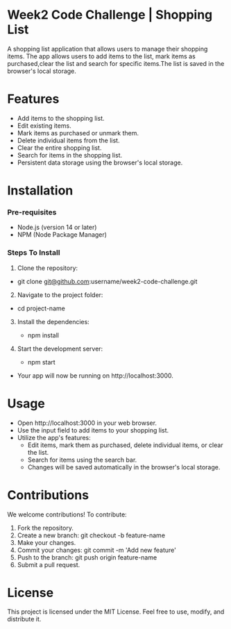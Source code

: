 # Week2 Code Challenge | Shopping List
A shopping list application that allows users to manage their shopping items. The app allows users to add items to the list, mark items as purchased,clear the list and search for specific items.The list is saved in the browser's local storage.
# Features
- Add items to the shopping list.
- Edit existing items.
- Mark items as purchased or unmark them.
- Delete individual items from the list.
- Clear the entire shopping list.
- Search for items in the shopping list.
- Persistent data storage using the browser's local storage.
# Installation
### Pre-requisites
- Node.js (version 14 or later)
- NPM (Node Package Manager)
### Steps To Install
1.	Clone the repository:
   - git clone git@github.com:username/week2-code-challenge.git

2.	Navigate to the project folder:
   - cd project-name

3.	Install the dependencies:
     - npm install

4.	Start the development server:

    - npm start



- Your app will now be running on http://localhost:3000.

# Usage
* Open http://localhost:3000 in your web browser.
* Use the input field to add items to your shopping list.
* Utilize the app's features:
  - Edit items, mark them as purchased, delete individual items, or clear the list.
  - Search for items using the search bar.
  - Changes will be saved automatically in the browser's local storage.

# Contributions
We welcome contributions! To contribute:
 1. Fork the repository.
 2.	Create a new branch: git checkout -b feature-name
 3.	Make your changes.
 4.	Commit your changes: git commit -m 'Add new feature'
 5.	Push to the branch: git push origin feature-name
 6.	Submit a pull request.


# License 
This project is licensed under the MIT License. Feel free to use, modify, and distribute it.